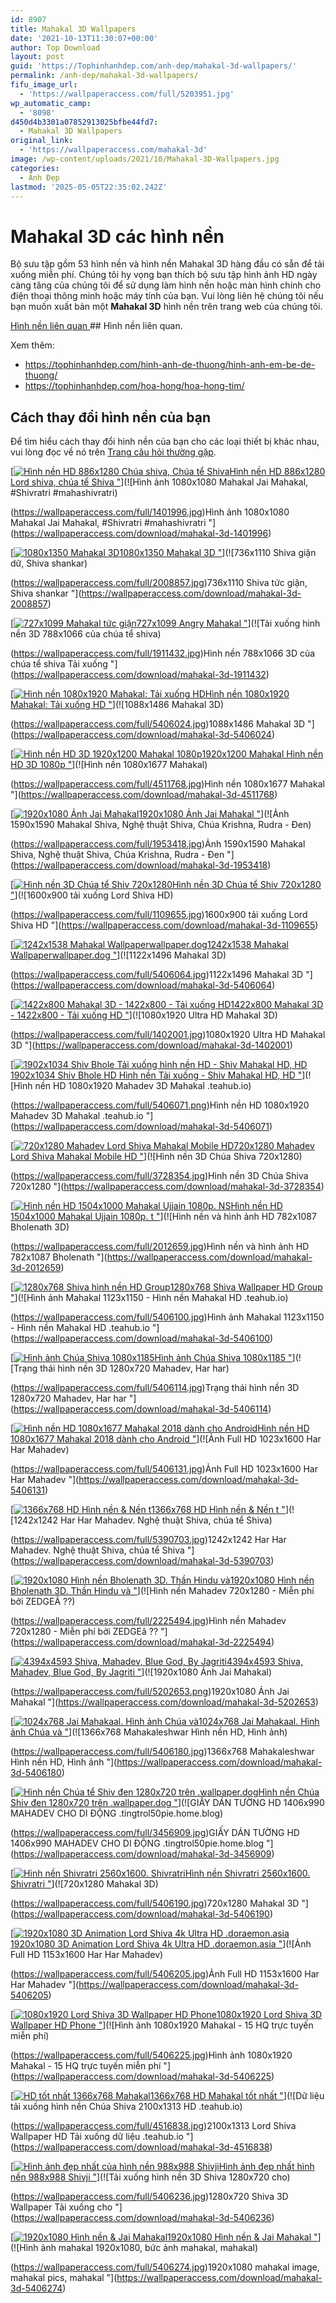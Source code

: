 ```yaml
---
id: 8907
title: Mahakal 3D Wallpapers
date: '2021-10-13T11:30:07+00:00'
author: Top Download
layout: post
guid: 'https://Tophinhanhdep.com/anh-dep/mahakal-3d-wallpapers/'
permalink: /anh-dep/mahakal-3d-wallpapers/
fifu_image_url:
  - 'https://wallpaperaccess.com/full/5203951.jpg'
wp_automatic_camp:
  - '8098'
d450d4b3301a07852913025bfbe44fd7:
  - Mahakal 3D Wallpapers
original_link:
  - 'https://wallpaperaccess.com/mahakal-3d'
image: /wp-content/uploads/2021/10/Mahakal-3D-Wallpapers.jpg
categories:
  - Ảnh Đẹp
lastmod: '2025-05-05T22:35:02.242Z'
---
```

# Mahakal 3D các hình nền

Bộ sưu tập gồm 53 hình nền và hình nền Mahakal 3D hàng đầu có sẵn để tải xuống miễn phí. Chúng tôi hy vọng bạn thích bộ sưu tập hình ảnh HD ngày càng tăng của chúng tôi để sử dụng làm hình nền hoặc màn hình chính cho điện thoại thông minh hoặc máy tính của bạn. Vui lòng liên hệ chúng tôi nếu bạn muốn xuất bản một **Mahakal 3D** hình nền trên trang web của chúng tôi.

[Hình nền liên quan ](#related) ## Hình nền liên quan.

   
 Xem thêm:

   
- <https://tophinhanhdep.com/hinh-anh-de-thuong/hinh-anh-em-be-de-thuong/>
- <https://tophinhanhdep.com/hoa-hong/hoa-hong-tim/>

## Cách thay đổi hình nền của bạn

Để tìm hiểu cách thay đổi hình nền của bạn cho các loại thiết bị khác nhau, vui lòng đọc về nó trên [Trang câu hỏi thường gặp](https://tophinhanhdep.com/faq/).

  
[[![Hình nền HD 886x1280 Chúa shiva, Chúa tể Shiva](https://wallpaperaccess.com/full/5203951.jpg)Hình nền HD 886x1280 Lord shiva, chúa tể Shiva "](https://wallpaperaccess.com/download/mahakal-3d-5203951)](![Hình ảnh 1080x1080 Mahakal Jai Mahakal, #Shivratri #mahashivratri)

(https://wallpaperaccess.com/full/1401996.jpg)Hình ảnh 1080x1080 Mahakal Jai Mahakal, #Shivratri #mahashivratri "](https://wallpaperaccess.com/download/mahakal-3d-1401996)

[[![1080x1350 Mahakal 3D](https://wallpaperaccess.com/full/5406017.jpg)1080x1350 Mahakal 3D "](https://wallpaperaccess.com/download/mahakal-3d-5406017)](![736x1110 Shiva giận dữ, Shiva shankar)

(https://wallpaperaccess.com/full/2008857.jpg)736x1110 Shiva tức giận, Shiva shankar "](https://wallpaperaccess.com/download/mahakal-3d-2008857)

[[![727x1099 Mahakal tức giận](https://wallpaperaccess.com/full/2336948.jpg)727x1099 Angry Mahakal "](https://wallpaperaccess.com/download/mahakal-3d-2336948)](![Tải xuống hình nền 3D 788x1066 của chúa tể shiva)

(https://wallpaperaccess.com/full/1911432.jpg)Hình nền 788x1066 3D của chúa tể shiva Tải xuống "](https://wallpaperaccess.com/download/mahakal-3d-1911432)

[[![Hình nền 1080x1920 Mahakal: Tải xuống HD](https://wallpaperaccess.com/full/2557716.jpg)Hình nền 1080x1920 Mahakal: Tải xuống HD "](https://wallpaperaccess.com/download/mahakal-3d-2557716)](![1088x1486 Mahakal 3D)

(https://wallpaperaccess.com/full/5406024.jpg)1088x1486 Mahakal 3D "](https://wallpaperaccess.com/download/mahakal-3d-5406024)

[[![Hình nền HD 3D 1920x1200 Mahakal 1080p](https://wallpaperaccess.com/full/3608051.jpg)1920x1200 Mahakal Hình nền HD 3D 1080p "](https://wallpaperaccess.com/download/mahakal-3d-3608051)](![Hình nền 1080x1677 Mahakal)

(https://wallpaperaccess.com/full/4511768.jpg)Hình nền 1080x1677 Mahakal "](https://wallpaperaccess.com/download/mahakal-3d-4511768)

[[![1920x1080 Ảnh Jai Mahakal](https://wallpaperaccess.com/full/3470294.jpg)1920x1080 Ảnh Jai Mahakal "](https://wallpaperaccess.com/download/mahakal-3d-3470294)](![Ảnh 1590x1590 Mahakal Shiva, Nghệ thuật Shiva, Chúa Krishna, Rudra - Đen)

(https://wallpaperaccess.com/full/1953418.jpg)Ảnh 1590x1590 Mahakal Shiva, Nghệ thuật Shiva, Chúa Krishna, Rudra - Đen "](https://wallpaperaccess.com/download/mahakal-3d-1953418)

[[![Hình nền 3D Chúa tể Shiv 720x1280](https://wallpaperaccess.com/full/5406044.jpg)Hình nền 3D Chúa tể Shiv 720x1280 "](https://wallpaperaccess.com/download/mahakal-3d-5406044)](![1600x900 tải xuống Lord Shiva HD)

(https://wallpaperaccess.com/full/1109655.jpg)1600x900 tải xuống Lord Shiva HD "](https://wallpaperaccess.com/download/mahakal-3d-1109655)

[[![1242x1538 Mahakal Wallpaperwallpaper.dog](https://wallpaperaccess.com/full/5406063.jpg)1242x1538 Mahakal Wallpaperwallpaper.dog "](https://wallpaperaccess.com/download/mahakal-3d-5406063)](![1122x1496 Mahakal 3D)

(https://wallpaperaccess.com/full/5406064.jpg)1122x1496 Mahakal 3D "](https://wallpaperaccess.com/download/mahakal-3d-5406064)

[[![1422x800 Mahakal 3D - 1422x800 - Tải xuống HD](https://wallpaperaccess.com/full/5406067.jpg)1422x800 Mahakal 3D - 1422x800 - Tải xuống HD "](https://wallpaperaccess.com/download/mahakal-3d-5406067)](![1080x1920 Ultra HD Mahakal 3D)

(https://wallpaperaccess.com/full/1402001.jpg)1080x1920 Ultra HD Mahakal 3D "](https://wallpaperaccess.com/download/mahakal-3d-1402001)

[[![1902x1034 Shiv Bhole Tải xuống hình nền HD - Shiv Mahakal HD, HD](https://wallpaperaccess.com/full/1953439.jpg)1902x1034 Shiv Bhole HD Hình nền Tải xuống - Shiv Mahakal HD, HD "](https://wallpaperaccess.com/download/mahakal-3d-1953439)](![Hình nền HD 1080x1920 Mahadev 3D Mahakal .teahub.io)

(https://wallpaperaccess.com/full/5406071.png)Hình nền HD 1080x1920 Mahadev 3D Mahakal .teahub.io "](https://wallpaperaccess.com/download/mahakal-3d-5406071)

[[![720x1280 Mahadev Lord Shiva Mahakal Mobile HD](https://wallpaperaccess.com/full/5406084.jpg)720x1280 Mahadev Lord Shiva Mahakal Mobile HD "](https://wallpaperaccess.com/download/mahakal-3d-5406084)](![Hình nền 3D Chúa Shiva 720x1280)

(https://wallpaperaccess.com/full/3728354.jpg)Hình nền 3D Chúa Shiva 720x1280 "](https://wallpaperaccess.com/download/mahakal-3d-3728354)

[[![Hình nền HD 1504x1000 Mahakal Ujjain 1080p.  NS](https://wallpaperaccess.com/full/4837606.jpg)Hình nền HD 1504x1000 Mahakal Ujjain 1080p. t "](https://wallpaperaccess.com/download/mahakal-3d-4837606)](![Hình nền và hình ảnh HD 782x1087 Bholenath 3D)

(https://wallpaperaccess.com/full/2012659.jpg)Hình nền và hình ảnh HD 782x1087 Bholenath "](https://wallpaperaccess.com/download/mahakal-3d-2012659)

[[![1280x768 Shiva hình nền HD Group](https://wallpaperaccess.com/full/3748012.jpg)1280x768 Shiva Wallpaper HD Group "](https://wallpaperaccess.com/download/mahakal-3d-3748012)](![Hình ảnh Mahakal 1123x1150 - Hình nền Mahakal HD .teahub.io)

(https://wallpaperaccess.com/full/5406100.jpg)Hình ảnh Mahakal 1123x1150 - Hình nền Mahakal HD .teahub.io "](https://wallpaperaccess.com/download/mahakal-3d-5406100)

[[![Hình ảnh Chúa Shiva 1080x1185](https://wallpaperaccess.com/full/5406107.jpg)Hình ảnh Chúa Shiva 1080x1185 "](https://wallpaperaccess.com/download/mahakal-3d-5406107)](![Trạng thái hình nền 3D 1280x720 Mahadev, Har har)

(https://wallpaperaccess.com/full/5406114.jpg)Trạng thái hình nền 3D 1280x720 Mahadev, Har har "](https://wallpaperaccess.com/download/mahakal-3d-5406114)

[[![Hình nền HD 1080x1677 Mahakal 2018 dành cho Android](https://wallpaperaccess.com/full/5406122.jpg)Hình nền HD 1080x1677 Mahakal 2018 dành cho Android "](https://wallpaperaccess.com/download/mahakal-3d-5406122)](![Ảnh Full HD 1023x1600 Har Har Mahadev)

(https://wallpaperaccess.com/full/5406131.jpg)Ảnh Full HD 1023x1600 Har Har Mahadev "](https://wallpaperaccess.com/download/mahakal-3d-5406131)

[[![1366x768 HD Hình nền & Nền t](https://wallpaperaccess.com/full/2549863.jpg)1366x768 HD Hình nền &amp; Nền t "](https://wallpaperaccess.com/download/mahakal-3d-2549863)](![1242x1242 Har Har Mahadev.  Nghệ thuật Shiva, chúa tể Shiva)

(https://wallpaperaccess.com/full/5390703.jpg)1242x1242 Har Har Mahadev. Nghệ thuật Shiva, chúa tể Shiva "](https://wallpaperaccess.com/download/mahakal-3d-5390703)

[[![1920x1080 Hình nền Bholenath 3D.  Thần Hindu và](https://wallpaperaccess.com/full/2012678.jpg)1920x1080 Hình nền Bholenath 3D. Thần Hindu và "](https://wallpaperaccess.com/download/mahakal-3d-2012678)](![Hình nền Mahadev 720x1280 - Miễn phí bởi ZEDGEÃ ??)

(https://wallpaperaccess.com/full/2225494.jpg)Hình nền Mahadev 720x1280 - Miễn phí bởi ZEDGEâ ?? "](https://wallpaperaccess.com/download/mahakal-3d-2225494)

[[![4394x4593 Shiva, Mahadev, Blue God, By Jagriti](https://wallpaperaccess.com/full/4222751.jpg)4394x4593 Shiva, Mahadev, Blue God, By Jagriti "](https://wallpaperaccess.com/download/mahakal-3d-4222751)](![1920x1080 Ảnh Jai Mahakal)

(https://wallpaperaccess.com/full/5202653.png)1920x1080 Ảnh Jai Mahakal "](https://wallpaperaccess.com/download/mahakal-3d-5202653)

[[![1024x768 Jai Mahakaal.  Hình ảnh Chúa và](https://wallpaperaccess.com/full/1402050.jpg)1024x768 Jai Mahakaal. Hình ảnh Chúa và "](https://wallpaperaccess.com/download/mahakal-3d-1402050)](![1366x768 Mahakaleshwar Hình nền HD, Hình ảnh)

(https://wallpaperaccess.com/full/5406180.jpg)1366x768 Mahakaleshwar Hình nền HD, Hình ảnh "](https://wallpaperaccess.com/download/mahakal-3d-5406180)

[[![Hình nền Chúa tể Shiv đen 1280x720 trên .wallpaper.dog](https://wallpaperaccess.com/full/5406186.jpg)Hình nền Chúa Shiv đen 1280x720 trên .wallpaper.dog "](https://wallpaperaccess.com/download/mahakal-3d-5406186)](![GIẤY DÁN TƯỜNG HD 1406x990 MAHADEV CHO DI ĐỘNG .tingtrol50pie.home.blog)

(https://wallpaperaccess.com/full/3456909.jpg)GIẤY DÁN TƯỜNG HD 1406x990 MAHADEV CHO DI ĐỘNG .tingtrol50pie.home.blog "](https://wallpaperaccess.com/download/mahakal-3d-3456909)

[[![Hình nền Shivratri 2560x1600.  Shivratri](https://wallpaperaccess.com/full/2549805.jpg)Hình nền Shivratri 2560x1600. Shivratri "](https://wallpaperaccess.com/download/mahakal-3d-2549805)](![720x1280 Mahakal 3D)

(https://wallpaperaccess.com/full/5406190.jpg)720x1280 Mahakal 3D "](https://wallpaperaccess.com/download/mahakal-3d-5406190)

[[![1920x1080 3D Animation Lord Shiva 4k Ultra HD .doraemon.asia](https://wallpaperaccess.com/full/5406203.jpg)1920x1080 3D Animation Lord Shiva 4k Ultra HD .doraemon.asia "](https://wallpaperaccess.com/download/mahakal-3d-5406203)](![Ảnh Full HD 1153x1600 Har Har Mahadev)

(https://wallpaperaccess.com/full/5406205.jpg)Ảnh Full HD 1153x1600 Har Har Mahadev "](https://wallpaperaccess.com/download/mahakal-3d-5406205)

[[![1080x1920 Lord Shiva 3D Wallpaper HD Phone](https://wallpaperaccess.com/full/5406215.jpg)1080x1920 Lord Shiva 3D Wallpaper HD Phone "](https://wallpaperaccess.com/download/mahakal-3d-5406215)](![Hình ảnh 1080x1920 Mahakal - 15 HQ trực tuyến miễn phí)

(https://wallpaperaccess.com/full/5406225.jpg)Hình ảnh 1080x1920 Mahakal - 15 HQ trực tuyến miễn phí "](https://wallpaperaccess.com/download/mahakal-3d-5406225)

[[![HD tốt nhất 1366x768 Mahakal](https://wallpaperaccess.com/full/5406229.jpg)1366x768 HD Mahakal tốt nhất "](https://wallpaperaccess.com/download/mahakal-3d-5406229)](![Dữ liệu tải xuống hình nền Chúa Shiva 2100x1313 HD .teahub.io)

(https://wallpaperaccess.com/full/4516838.jpg)2100x1313 Lord Shiva Wallpaper HD Tải xuống dữ liệu .teahub.io "](https://wallpaperaccess.com/download/mahakal-3d-4516838)

[[![Hình ảnh đẹp nhất của hình nền 988x988 Shivji](https://wallpaperaccess.com/full/5406234.jpg)Hình ảnh đẹp nhất hình nền 988x988 Shivji "](https://wallpaperaccess.com/download/mahakal-3d-5406234)](![Tải xuống hình nền 3D Shiva 1280x720 cho)

(https://wallpaperaccess.com/full/5406236.jpg)1280x720 Shiva 3D Wallpaper Tải xuống cho "](https://wallpaperaccess.com/download/mahakal-3d-5406236)

[[![1920x1080 Hình nền & Jai Mahakal](https://wallpaperaccess.com/full/5406243.jpg)1920x1080 Hình nền &amp; Jai Mahakal "](https://wallpaperaccess.com/download/mahakal-3d-5406243)](![Hình ảnh mahakal 1920x1080, bức ảnh mahakal, mahakal)

(https://wallpaperaccess.com/full/5406274.jpg)1920x1080 mahakal image, mahakal pics, mahakal "](https://wallpaperaccess.com/download/mahakal-3d-5406274)
